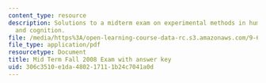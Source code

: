 ```yaml
---
content_type: resource
description: Solutions to a midterm exam on experimental methods in human perception
  and cognition.
file: /media/https%3A/open-learning-course-data-rc.s3.amazonaws.com/9-63-laboratory-in-visual-cognition-fall-2009/306c3510e1da480217111b24c7041a0d_MIT9_63F09_exam03.pdf
file_type: application/pdf
resourcetype: Document
title: Mid Term Fall 2008 Exam with answer key
uid: 306c3510-e1da-4802-1711-1b24c7041a0d
---
```

